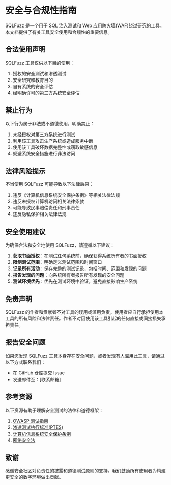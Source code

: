 # 安全与合规性指南

SQLFuzz 是一个用于 SQL 注入测试和 Web 应用防火墙(WAF)绕过研究的工具。本文档提供了有关工具安全使用和合规性的重要信息。

## 合法使用声明

SQLFuzz 工具仅供以下目的使用：

1. 授权的安全测试和渗透测试
2. 安全研究和教育目的
3. 自有系统的安全评估
4. 经明确许可的第三方系统安全评估

## 禁止行为

以下行为属于非法或不道德使用，明确禁止：

1. 未经授权对第三方系统进行测试
2. 利用该工具攻击生产系统或造成服务中断
3. 使用该工具破坏数据完整性或窃取敏感信息
4. 规避系统安全措施进行非法访问

## 法律风险提示

不当使用 SQLFuzz 可能导致以下法律后果：

1. 违反《计算机信息系统安全保护条例》等相关法律法规
2. 违反未授权计算机访问相关法律条款
3. 可能导致民事赔偿责任和刑事责任
4. 违反隐私保护相关法律法规

## 安全使用建议

为确保合法和安全地使用 SQLFuzz，请遵循以下建议：

1. **获取书面授权**：在测试任何系统前，确保获得系统所有者的书面授权
2. **限制测试范围**：明确定义测试范围和时间窗口
3. **记录所有活动**：保存完整的测试记录，包括时间、范围和发现的问题
4. **报告发现的问题**：向系统所有者报告所有发现的安全问题
5. **测试环境优先**：优先在测试环境中验证，避免直接影响生产系统

## 免责声明

SQLFuzz 的作者和贡献者不对工具的误用或滥用负责。使用者应自行承担使用本工具的所有风险和法律责任。作者不对因使用该工具引起的任何直接或间接损失承担责任。

## 报告安全问题

如果您发现 SQLFuzz 工具本身存在安全问题，或者发现有人滥用此工具，请通过以下方式联系我们：

- 在 GitHub 仓库提交 Issue
- 发送邮件至：[联系邮箱]

## 参考资源

以下资源有助于理解安全测试的法律和道德框架：

1. [OWASP 测试指南](https://owasp.org/www-project-web-security-testing-guide/)
2. [渗透测试执行标准(PTES)](http://www.pentest-standard.org/)
3. [计算机信息系统安全保护条例](http://www.gov.cn/zhengce/content/2011-01/08/content_7667.htm)
4. [网络安全法](http://www.cac.gov.cn/2016-11/07/c_1119867116.htm)

## 致谢

感谢安全社区对负责任的披露和道德测试原则的支持。我们鼓励所有使用者为构建更安全的数字环境做出贡献。 